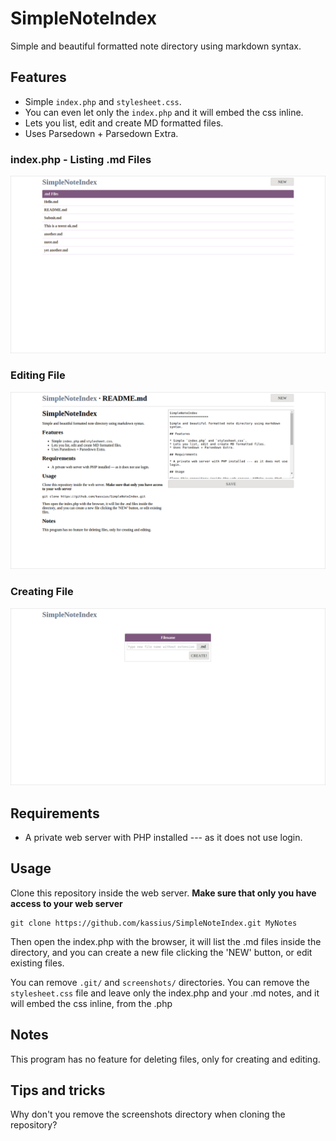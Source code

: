 SimpleNoteIndex
=====================

Simple and beautiful formatted note directory using markdown syntax.

## Features

* Simple `index.php` and `stylesheet.css`.
* You can even let only the `index.php` and it will embed the css inline.
* Lets you list, edit and create MD formatted files.
* Uses Parsedown + Parsedown Extra.

### index.php - Listing .md Files

![Listing of Markdown Files](screenshots/screenshot-000.png)

### Editing File

![Editing Note](screenshots/screenshot-001.png)

### Creating File

![Creating a File](screenshots/screenshot-002.png)

## Requirements

* A private web server with PHP installed --- as it does not use login.

## Usage

Clone this repository inside the web server. **Make sure that only you have access to your web server**

```
git clone https://github.com/kassius/SimpleNoteIndex.git MyNotes
```

Then open the index.php with the browser, it will list the .md files inside the directory, and you can create a new file clicking the 'NEW' button, or edit existing files.

You can remove `.git/` and `screenshots/` directories.
You can remove the `stylesheet.css` file and leave only the index.php and your .md notes, and it will embed the css inline, from the .php

## Notes

This program has no feature for deleting files, only for creating and editing.

## Tips and tricks

Why don't you remove the screenshots directory when cloning the repository?
